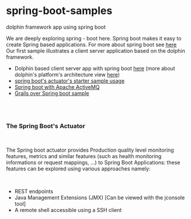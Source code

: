 # spring-boot-samples
dolphin framework app using spring boot

We are deeply exploring spring - boot here. Spring boot makes it easy to create Spring based applications. For more about spring boot see <a href='http://projects.spring.io/spring-boot/'>here</a><br/>
Our first sample illustrates a client server application based on the dolphin framework.<br/>
<ul>
  <li>Dolphin based client server app with spring boot <a href='https://github.com/alainlompo/spring-boot-samples/tree/master/dolphin-spring-boot'>here</a> (more about dolphin's platform's architecture view <a href='http://www.guigarage.com/2015/10/dolphin-platform-a-sneak-peek/'>here</a>)</li>
  <li><a href="https://github.com/alainlompo/spring-boot-samples/tree/master/spring-boot-actuator-sample">spring boot's actuator's starter sample usage</a></li>
  <li><a href="https://github.com/alainlompo/spring-boot-samples/tree/master/spring-boot-activemq">Spring boot with Apache ActiveMQ</a></li>
  <li><a href="https://github.com/alainlompo/spring-boot-samples/tree/master/grailsWithBootSample">Grails over Spring boot sample</a></li>
</ul><br/><br/>
<h3>The Spring Boot's Actuator</h3><br/>
<p>The Spring boot actuator provides Production quality level monitoring features, metrics and similar features (such as health monitoring informations or request mappings, ...) to Spring Boot Applications: these features can be explored using various approaches namely:
</p><br/>
<ul>
  <li>REST endpoints</li>
  <li>Java Management Extensions (JMX) [Can be viewed with the jconsole tool]</li>
  <li>A remote shell accessible using a SSH client </li>
  
</ul>
